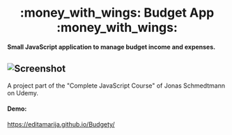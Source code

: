 <h1 align="center">
  :money_with_wings: Budget App :money_with_wings:
</h1>

**Small JavaScript application to manage budget income and expenses.**  

![Screenshot](https://user-images.githubusercontent.com/52567746/86042646-c0e68a80-ba47-11ea-9d47-bc1095fd8b20.png)
---  
A project part of the "Complete JavaScript Course" of Jonas Schmedtmann on Udemy.

#### Demo:
https://editamarija.github.io/Budgety/
